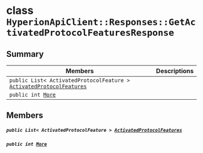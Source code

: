 # class `HyperionApiClient::Responses::GetActivatedProtocolFeaturesResponse` 

## Summary

 Members                                | Descriptions                                
----------------------------------------|---------------------------------------------
`public List< ActivatedProtocolFeature > `[`ActivatedProtocolFeatures`](#class_hyperion_api_client_1_1_responses_1_1_get_activated_protocol_features_response_1a339663d699cf9ec86710aa6c2373d48c) | 
`public int `[`More`](#class_hyperion_api_client_1_1_responses_1_1_get_activated_protocol_features_response_1a639e40bbc9cd0cca95eed7fdf30cf810) | 

## Members

##### `public List< ActivatedProtocolFeature > `[`ActivatedProtocolFeatures`](#class_hyperion_api_client_1_1_responses_1_1_get_activated_protocol_features_response_1a339663d699cf9ec86710aa6c2373d48c) 

##### `public int `[`More`](#class_hyperion_api_client_1_1_responses_1_1_get_activated_protocol_features_response_1a639e40bbc9cd0cca95eed7fdf30cf810) 


